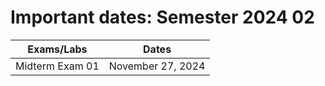 # Important dates: Semester 2024 02

| **Exams/Labs**     | **Dates**     |
|---------------------|---------------|
| Midterm Exam 01      | November 27, 2024 |
